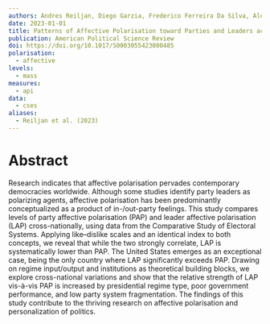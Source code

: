 ```yaml
---
authors: Andres Reiljan, Diego Garzia, Frederico Ferreira Da Silva, Alexander H. Trechsel
date: 2023-01-01
title: Patterns of Affective Polarisation toward Parties and Leaders across the Democratic World
publication: American Political Science Review
doi: https://doi.org/10.1017/S0003055423000485
polarisation:
  - affective
levels:
  - mass
measures:
  - api
data:
  - cses
aliases:
  - Reiljan et al. (2023)
---
```

# Abstract
Research indicates that affective polarisation pervades contemporary democracies worldwide. Although some studies identify party leaders as polarizing agents, affective polarisation has been predominantly conceptualized as a product of in-/out-party feelings. This study compares levels of party affective polarisation (PAP) and leader affective polarisation (LAP) cross-nationally, using data from the Comparative Study of Electoral Systems. Applying like–dislike scales and an identical index to both concepts, we reveal that while the two strongly correlate, LAP is systematically lower than PAP. The United States emerges as an exceptional case, being the only country where LAP significantly exceeds PAP. Drawing on regime input/output and institutions as theoretical building blocks, we explore cross-national variations and show that the relative strength of LAP vis-à-vis PAP is increased by presidential regime type, poor government performance, and low party system fragmentation. The findings of this study contribute to the thriving research on affective polarisation and personalization of politics.